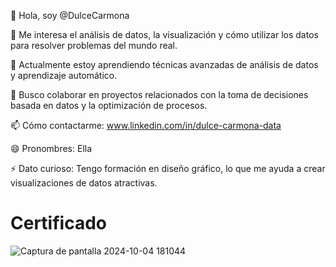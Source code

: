👋 Hola, soy @DulceCarmona

👀 Me interesa el análisis de datos, la visualización y cómo utilizar los datos para resolver problemas del mundo real.

🌱 Actualmente estoy aprendiendo técnicas avanzadas de análisis de datos y aprendizaje automático.

💞️ Busco colaborar en proyectos relacionados con la toma de decisiones basada en datos y la optimización de procesos.

📫 Cómo contactarme: www.linkedin.com/in/dulce-carmona-data

😄 Pronombres: Ella

⚡ Dato curioso: Tengo formación en diseño gráfico, lo que me ayuda a crear visualizaciones de datos atractivas.

# Certificado #
![Captura de pantalla 2024-10-04 181044](https://github.com/user-attachments/assets/ccfa0132-81cf-404d-bdea-0262afabaf18)
